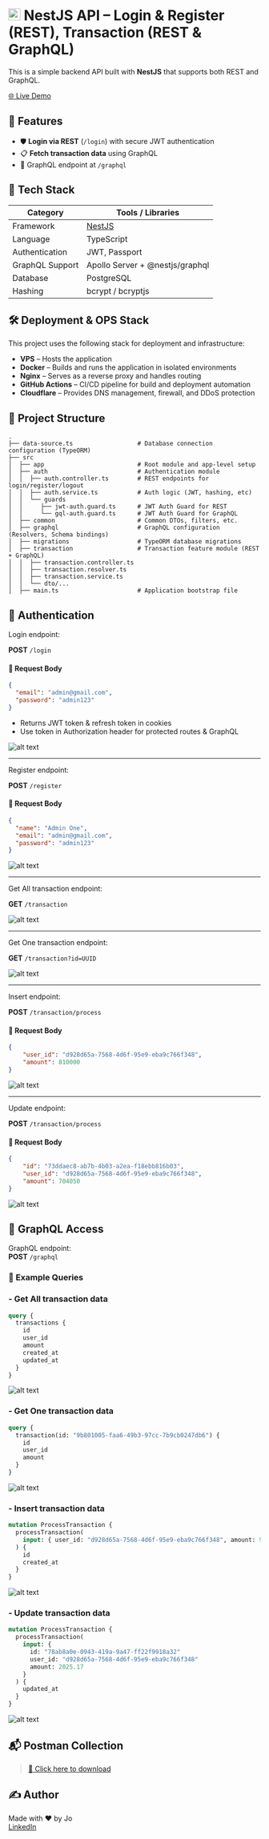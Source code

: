 # <img src="https://nestjs.com/img/logo-small.svg" alt="Nest.js logo" width="24"/> NestJS API – Login & Register (REST), Transaction (REST & GraphQL)

This is a simple backend API built with **NestJS** that supports both REST and GraphQL.

[🌐 Live Demo](https://api-demo11.icatchu.id)

## 🔧 Features

- 🛡️ **Login via REST** (`/login`) with secure JWT authentication
- 📋 **Fetch transaction data** using GraphQL
- 📡 GraphQL endpoint at `/graphql`

## 🚀 Tech Stack

| Category        | Tools / Libraries               |
| --------------- | ------------------------------- |
| Framework       | [NestJS](https://nestjs.com/)   |
| Language        | TypeScript                      |
| Authentication  | JWT, Passport                   |
| GraphQL Support | Apollo Server + @nestjs/graphql |
| Database        | PostgreSQL                      |
| Hashing         | bcrypt / bcryptjs               |

## 🛠️ Deployment & OPS Stack

This project uses the following stack for deployment and infrastructure:

- **VPS** – Hosts the application
- **Docker** – Builds and runs the application in isolated environments
- **Nginx** – Serves as a reverse proxy and handles routing
- **GitHub Actions** – CI/CD pipeline for build and deployment automation
- **Cloudflare** – Provides DNS management, firewall, and DDoS protection

## 📂 Project Structure

```
.
├── data-source.ts                  # Database connection configuration (TypeORM)
├── src
│  ├── app                          # Root module and app-level setup
│  ├── auth                         # Authentication module
│  │  ├── auth.controller.ts        # REST endpoints for login/register/logout
│  │  ├── auth.service.ts           # Auth logic (JWT, hashing, etc)
│  │  └── guards
│  │     ├── jwt-auth.guard.ts      # JWT Auth Guard for REST
│  │     └── gql-auth.guard.ts      # JWT Auth Guard for GraphQL
│  ├── common                       # Common DTOs, filters, etc.
│  ├── graphql                      # GraphQL configuration (Resolvers, Schema bindings)
│  ├── migrations                   # TypeORM database migrations
│  ├── transaction                  # Transaction feature module (REST + GraphQL)
│  │  ├── transaction.controller.ts
│  │  ├── transaction.resolver.ts
│  │  ├── transaction.service.ts
│  │  └── dto/...
│  ├── main.ts                      # Application bootstrap file
```

## 🔐 Authentication

Login endpoint:

**POST** `/login`

#### 🧾 Request Body

```json
{
  "email": "admin@gmail.com",
  "password": "admin123"
}
```

- Returns JWT token & refresh token in cookies
- Use token in Authorization header for protected routes & GraphQL

![alt text](public/image-1.png)

---

Register endpoint:

**POST** `/register`

#### 🧾 Request Body

```json
{
  "name": "Admin One",
  "email": "admin@gmail.com",
  "password": "admin123"
}
```

![alt text](public/image-2.png)

---

Get All transaction endpoint:

**GET** `/transaction`

![alt text](public/image-3.png)

---

Get One transaction endpoint:

**GET** `/transaction?id=UUID`

![alt text](public/image-4.png)

---

Insert endpoint:

**POST** `/transaction/process`

#### 🧾 Request Body

```json
{
    "user_id": "d928d65a-7568-4d6f-95e9-eba9c766f348",
    "amount": 810000
}
```

![alt text](public/image-5.png)

---

Update endpoint:

**POST** `/transaction/process`

#### 🧾 Request Body

```json
{
    "id": "73ddaec8-ab7b-4b03-a2ea-f18ebb816b03",
    "user_id": "d928d65a-7568-4d6f-95e9-eba9c766f348",
    "amount": 704050
}

```

![alt text](public/image-6.png)

## 🧵 GraphQL Access

GraphQL endpoint:  
**POST** `/graphql`

### 📡 Example Queries

### - Get All transaction data

```graphql
query {
  transactions {
    id
    user_id
    amount
    created_at
    updated_at
  }
}
```

![alt text](public/image-7.png)

### - Get One transaction data

```graphql
query {
  transaction(id: "9b801005-faa6-49b3-97cc-7b9cb0247db6") {
    id
    user_id
    amount
  }
}
```

![alt text](public/image-8.png)

### - Insert transaction data

```graphql
mutation ProcessTransaction {
  processTransaction(
    input: { user_id: "d928d65a-7568-4d6f-95e9-eba9c766f348", amount: 99990 }
  ) {
    id
    created_at
  }
}
```

![alt text](public/image-9.png)

### - Update transaction data

```graphql
mutation ProcessTransaction {
  processTransaction(
    input: {
      id: "78ab8a0e-0943-419a-9a47-ff22f9918a32"
      user_id: "d928d65a-7568-4d6f-95e9-eba9c766f348"
      amount: 2025.17
    }
  ) {
    updated_at
  }
}
```

![alt text](public/image-10.png)

## 📬 Postman Collection
> [📁 Click here to download](https://raw.githubusercontent.com/joshua-ather/api-demo-11/main/public/demo11.postman_collection.json)

## ✍️ Author

Made with ❤️ by Jo  
[LinkedIn](https://www.linkedin.com/in/joshua-ather)
